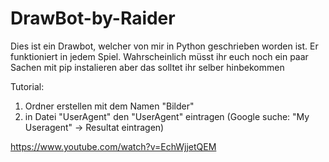 # DrawBot-by-Raider
Dies ist ein Drawbot, welcher von mir in Python geschrieben worden ist. Er funktioniert in jedem Spiel.
Wahrscheinlich müsst ihr euch noch ein paar Sachen mit pip instalieren aber das solltet ihr selber hinbekommen

Tutorial:
1. Ordner erstellen mit dem Namen "Bilder"
2. in Datei "UserAgent" den "UserAgent" eintragen (Google suche: "My Useragent" -> Resultat eintragen)


https://www.youtube.com/watch?v=EchWjjetQEM
